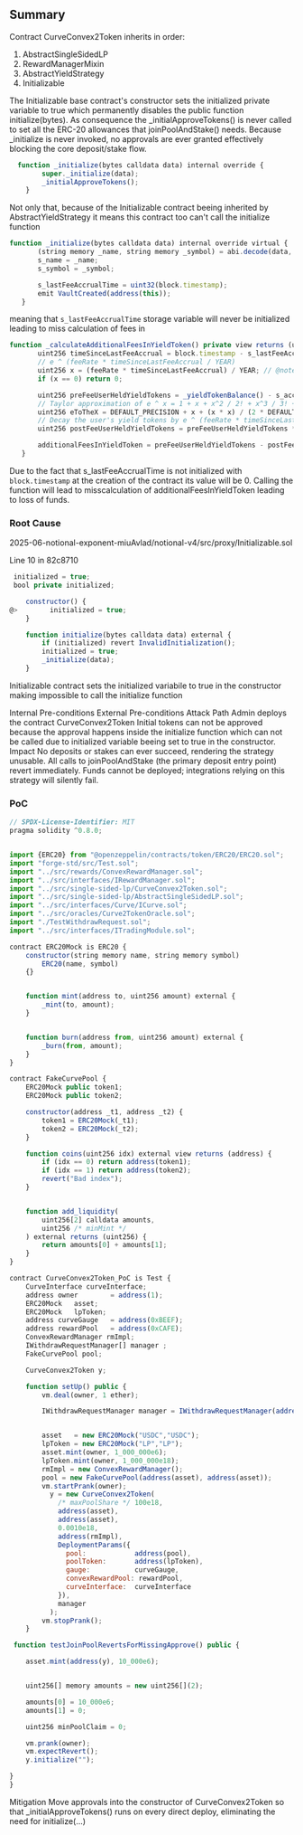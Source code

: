 ## Summary

Contract CurveConvex2Token inherits in order:

1. AbstractSingleSidedLP
2. RewardManagerMixin
3. AbstractYieldStrategy
4. Initializable

The Initializable base contract's constructor sets the initialized private variable to true which permanently disables the public function initialize(bytes). As consequence the _initialApproveTokens() is never called to set all the ERC-20 allowances that joinPoolAndStake() needs. Because _initialize is never invoked, no approvals are ever granted effectively blocking the core deposit/stake flow.
```javascript
  function _initialize(bytes calldata data) internal override {
        super._initialize(data);
        _initialApproveTokens();
    }
```

Not only that, because of the Initializable contract beeing inherited by AbstractYieldStrategy it means this contract too can't call the initialize function

 ```javascript  
function _initialize(bytes calldata data) internal override virtual {
        (string memory _name, string memory _symbol) = abi.decode(data, (string, string));
        s_name = _name;
        s_symbol = _symbol;

        s_lastFeeAccrualTime = uint32(block.timestamp);
        emit VaultCreated(address(this));
    }
 ``` 

meaning that `s_lastFeeAccrualTime` storage variable will never be initialized leading to miss calculation of fees in

 ```javascript
function _calculateAdditionalFeesInYieldToken() private view returns (uint256 additionalFeesInYieldToken) {
        uint256 timeSinceLastFeeAccrual = block.timestamp - s_lastFeeAccrualTime;
        // e ^ (feeRate * timeSinceLastFeeAccrual / YEAR)
        uint256 x = (feeRate * timeSinceLastFeeAccrual) / YEAR; // @note: x = feeRate*1e18
        if (x == 0) return 0;

        uint256 preFeeUserHeldYieldTokens = _yieldTokenBalance() - s_accruedFeesInYieldToken;  
        // Taylor approximation of e ^ x = 1 + x + x^2 / 2! + x^3 / 3! + ...
        uint256 eToTheX = DEFAULT_PRECISION + x + (x * x) / (2 * DEFAULT_PRECISION) + (x * x * x) / (6 * DEFAULT_PRECISION * DEFAULT_PRECISION);
        // Decay the user's yield tokens by e ^ (feeRate * timeSinceLastFeeAccrual / YEAR)
        uint256 postFeeUserHeldYieldTokens = preFeeUserHeldYieldTokens * DEFAULT_PRECISION / eToTheX;

        additionalFeesInYieldToken = preFeeUserHeldYieldTokens - postFeeUserHeldYieldTokens;
    }
 ```
 
Due to the fact that s_lastFeeAccrualTime is not initialized with `block.timestamp` at the creation of the contract its value will be 0. Calling the function will lead to misscalculation of additionalFeesInYieldToken leading to loss of funds.

### Root Cause
2025-06-notional-exponent-miuAvlad/notional-v4/src/proxy/Initializable.sol

Line 10 in 82c8710
```javascript 
 initialized = true; 
 bool private initialized;

    constructor() {
@>        initialized = true;
    }

    function initialize(bytes calldata data) external {
        if (initialized) revert InvalidInitialization();
        initialized = true;
        _initialize(data);
    }
```
Initializable contract sets the initialized variabile to true in the constructor making impossible to call the initialize function

Internal Pre-conditions
External Pre-conditions
Attack Path
Admin deploys the contract CurveConvex2Token
Initial tokens can not be approved because the approval happens inside the initialize function which can not be called due to initialized variable beeing set to true in the constructor.
Impact
No deposits or stakes can ever succeed, rendering the strategy unusable.
All calls to joinPoolAndStake (the primary deposit entry point) revert immediately.
Funds cannot be deployed; integrations relying on this strategy will silently fail.

### PoC

```javascript
// SPDX-License-Identifier: MIT
pragma solidity ^0.8.0;


import {ERC20} from "@openzeppelin/contracts/token/ERC20/ERC20.sol";
import "forge-std/src/Test.sol";
import "../src/rewards/ConvexRewardManager.sol";
import "../src/interfaces/IRewardManager.sol";
import "../src/single-sided-lp/CurveConvex2Token.sol";
import "../src/single-sided-lp/AbstractSingleSidedLP.sol";
import "../src/interfaces/Curve/ICurve.sol";
import "../src/oracles/Curve2TokenOracle.sol";
import "./TestWithdrawRequest.sol";
import "../src/interfaces/ITradingModule.sol";

contract ERC20Mock is ERC20 {
    constructor(string memory name, string memory symbol)
        ERC20(name, symbol)
    {}


    function mint(address to, uint256 amount) external {
        _mint(to, amount);
    }


    function burn(address from, uint256 amount) external {
        _burn(from, amount);
    }
}

contract FakeCurvePool {
    ERC20Mock public token1;
    ERC20Mock public token2;

    constructor(address _t1, address _t2) {
        token1 = ERC20Mock(_t1);
        token2 = ERC20Mock(_t2);
    }

    function coins(uint256 idx) external view returns (address) {
        if (idx == 0) return address(token1);
        if (idx == 1) return address(token2);
        revert("Bad index");
    }


    function add_liquidity(
        uint256[2] calldata amounts,
        uint256 /* minMint */
    ) external returns (uint256) {
        return amounts[0] + amounts[1];
    }
}

contract CurveConvex2Token_PoC is Test {
    CurveInterface curveInterface;
    address owner        = address(1);
    ERC20Mock   asset;
    ERC20Mock   lpToken;
    address curveGauge   = address(0xBEEF);
    address rewardPool   = address(0xCAFE);
    ConvexRewardManager rmImpl;
    IWithdrawRequestManager[] manager ;
    FakeCurvePool pool;

    CurveConvex2Token y;

    function setUp() public {
        vm.deal(owner, 1 ether);

        IWithdrawRequestManager manager = IWithdrawRequestManager(address(2));


        asset   = new ERC20Mock("USDC","USDC");
        lpToken = new ERC20Mock("LP","LP");
        asset.mint(owner, 1_000_000e6);
        lpToken.mint(owner, 1_000_000e18);
        rmImpl = new ConvexRewardManager();
        pool = new FakeCurvePool(address(asset), address(asset));
        vm.startPrank(owner);
          y = new CurveConvex2Token(
            /* maxPoolShare */ 100e18,
            address(asset),
            address(asset),   
            0.0010e18,
            address(rmImpl),
            DeploymentParams({
              pool:            address(pool),
              poolToken:       address(lpToken),
              gauge:           curveGauge,
              convexRewardPool: rewardPool,
              curveInterface:  curveInterface
            }),
            manager
          );
        vm.stopPrank();
    }

 function testJoinPoolRevertsForMissingApprove() public {

    asset.mint(address(y), 10_000e6);


    uint256[] memory amounts = new uint256[](2);

    amounts[0] = 10_000e6;
    amounts[1] = 0;

    uint256 minPoolClaim = 0;

    vm.prank(owner);
    vm.expectRevert();
    y.initialize("");

}
}
```
Mitigation
Move approvals into the constructor of CurveConvex2Token so that _initialApproveTokens() runs on every direct deploy, eliminating the need for initialize(...)



